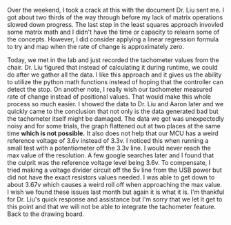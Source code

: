 Over the weekend, I took a crack at this with the document Dr. Liu sent me. I got about two thirds of the way through before my lack of matrix operations slowed down progress. The last step in the least squares approach invovled some matrix math and I didn't have the time or capacity to relearn some of the concepts. However, I did consider applying a linear regression formula to try and map when the rate of change is approximately zero. 

Today, we met in the lab and just recorded the tachometer values from the chair. Dr. Liu figured that instead of calculating it during runtime, we could do after we gather all the data. I like this approach and it gives us the ability to utilize the python math functions instead of hoping that the controller can detect the stop. On another note, I really wish our tachometer measured rate of change instead of positional values. That would make this whole process so much easier. I showed the data to Dr. Liu and Aaron later and we quickly came to the conclusion that not only is the data generated bad but the tachometer itself might be damaged. The data we got was unexpectedly noisy and for some trials, the graph flattened out at two places at the same time **which is not possible.** It also does not help that our MCU has a weird reference voltage of 3.6v instead of 3.3v. I noticed this when running a small test with a potentiometer off the 3.3v line. I would never reach the max value of the resolution. A few google searches later and I found that the culprit was the reference voltage level being 3.6v. To compensate, I tried making a voltage divider circuit off the 5v line from the USB power but did not have the exact resistors values needed. I was able to get down to about 3.67v which causes a weird roll off when approaching the max value. I wish we found these issues last month but again it is what it is. I'm thankful for Dr. Liu's quick response and assistance but I'm sorry that we let it get to this point and that we will not be able to integrate the tachometer feature. Back to the drawing board. 